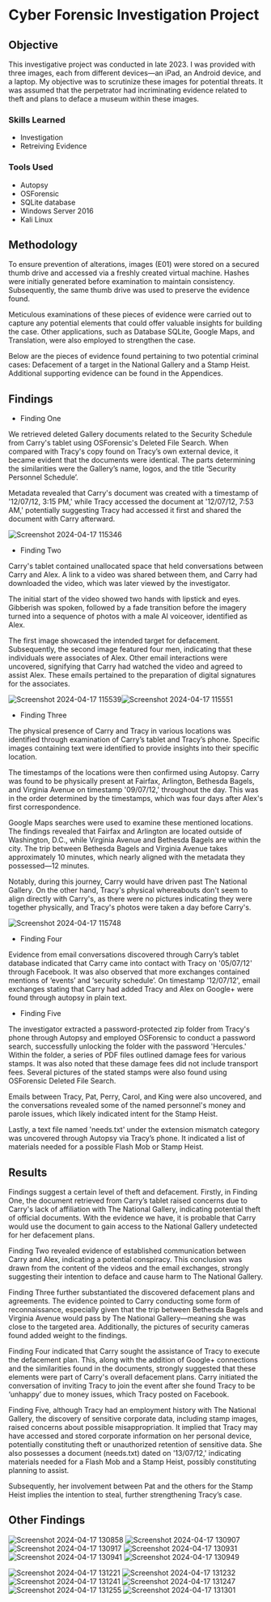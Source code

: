 # Cyber Forensic Investigation Project
## Objective
This investigative project was conducted in late 2023. I was provided with three images, each from different devices—an iPad, an Android device, and a laptop. My objective was to scrutinize these images for potential threats. It was assumed that the perpetrator had incriminating evidence related to theft and plans to deface a museum within these images.

### Skills Learned
- Investigation
- Retreiving Evidence

### Tools Used
- Autopsy
- OSForensic
- SQLite database
- Windows Server 2016
- Kali Linux

## Methodology
To ensure prevention of alterations, images (E01) were stored on a secured thumb drive and accessed via a freshly created virtual machine. Hashes were initially generated before examination to maintain consistency. Subsequently, the same thumb drive was used to preserve the evidence found.

Meticulous examinations of these pieces of evidence were carried out to capture any potential elements that could offer valuable insights for building the case. Other applications, such as Database SQLite, Google Maps, and Translation, were also employed to strengthen the case.

Below are the pieces of evidence found pertaining to two potential criminal cases: Defacement of a target in the National Gallery and a Stamp Heist. Additional supporting evidence can be found in the Appendices.

## Findings
- Finding One
  
We retrieved deleted Gallery documents related to the Security Schedule from Carry's tablet using OSForensic's Deleted File Search. When compared with Tracy's copy found on Tracy’s own external device, it became evident that the documents were identical. The parts determining the similarities were the Gallery’s name, logos, and the title ‘Security Personnel Schedule’.

Metadata revealed that Carry's document was created with a timestamp of '12/07/12, 3:15 PM,' while Tracy accessed the document at '12/07/12, 7:53 AM,' potentially suggesting Tracy had accessed it first and shared the document with Carry afterward.

![Screenshot 2024-04-17 115346](https://github.com/JolynNgSC/Cyber_Forensics-/assets/164031233/f51f772f-9939-4e53-9808-7014df39d413)

- Finding Two
  
Carry's tablet contained unallocated space that held conversations between Carry and Alex. A link to a video was shared between them, and Carry had downloaded the video, which was later viewed by the investigator.

The initial start of the video showed two hands with lipstick and eyes. Gibberish was spoken, followed by a fade transition before the imagery turned into a sequence of photos with a male AI voiceover, identified as Alex.

The first image showcased the intended target for defacement. Subsequently, the second image featured four men, indicating that these individuals were associates of Alex. Other email interactions were uncovered, signifying that Carry had watched the video and agreed to assist Alex. These emails pertained to the preparation of digital signatures for the associates.

![Screenshot 2024-04-17 115539](https://github.com/JolynNgSC/Cyber_Forensics-/assets/164031233/b5adae5a-5f96-42d7-9938-a91ac6163b70)![Screenshot 2024-04-17 115551](https://github.com/JolynNgSC/Cyber_Forensics-/assets/164031233/4fd056e7-8cfa-40c7-baed-851648c7de2e)

- Finding Three
  
The physical presence of Carry and Tracy in various locations was identified through examination of Carry’s tablet and Tracy’s phone. Specific images containing text were identified to provide insights into their specific location.

The timestamps of the locations were then confirmed using Autopsy. Carry was found to be physically present at Fairfax, Arlington, Bethesda Bagels, and Virginia Avenue on timestamp '09/07/12,' throughout the day. This was in the order determined by the timestamps, which was four days after Alex's first correspondence.

Google Maps searches were used to examine these mentioned locations. The findings revealed that Fairfax and Arlington are located outside of Washington, D.C., while Virginia Avenue and Bethesda Bagels are within the city. The trip between Bethesda Bagels and Virginia Avenue takes approximately 10 minutes, which nearly aligned with the metadata they possessed—12 minutes.

Notably, during this journey, Carry would have driven past The National Gallery. On the other hand, Tracy's physical whereabouts don't seem to align directly with Carry's, as there were no pictures indicating they were together physically, and Tracy's photos were taken a day before Carry's.

![Screenshot 2024-04-17 115748](https://github.com/JolynNgSC/Cyber_Forensics-/assets/164031233/4b6c4f86-7b4d-49ee-a0ae-13e478210ad0)

- Finding Four

Evidence from email conversations discovered through Carry’s tablet database indicated that Carry came into contact with Tracy on '05/07/12' through Facebook. It was also observed that more exchanges contained mentions of ‘events’ and ‘security schedule’. On timestamp '12/07/12', email exchanges stating that Carry had added Tracy and Alex on Google+ were found through autopsy in plain text.

- Finding Five

The investigator extracted a password-protected zip folder from Tracy's phone through Autopsy and employed OSForensic to conduct a password search, successfully unlocking the folder with the password 'Hercules.' Within the folder, a series of PDF files outlined damage fees for various stamps. It was also noted that these damage fees did not include transport fees. Several pictures of the stated stamps were also found using OSForensic Deleted File Search.

Emails between Tracy, Pat, Perry, Carol, and King were also uncovered, and the conversations revealed some of the named personnel's money and parole issues, which likely indicated intent for the Stamp Heist.

Lastly, a text file named 'needs.txt' under the extension mismatch category was uncovered through Autopsy via Tracy’s phone. It indicated a list of materials needed for a possible Flash Mob or Stamp Heist.

## Results

Findings suggest a certain level of theft and defacement. Firstly, in Finding One, the document retrieved from Carry’s tablet raised concerns due to Carry's lack of affiliation with The National Gallery, indicating potential theft of official documents. With the evidence we have, it is probable that Carry would use the document to gain access to the National Gallery undetected for her defacement plans.

Finding Two revealed evidence of established communication between Carry and Alex, indicating a potential conspiracy. This conclusion was drawn from the content of the videos and the email exchanges, strongly suggesting their intention to deface and cause harm to The National Gallery.

Finding Three further substantiated the discovered defacement plans and agreements. The evidence pointed to Carry conducting some form of reconnaissance, especially given that the trip between Bethesda Bagels and Virginia Avenue would pass by The National Gallery—meaning she was close to the targeted area. Additionally, the pictures of security cameras found added weight to the findings.

Finding Four indicated that Carry sought the assistance of Tracy to execute the defacement plan. This, along with the addition of Google+ connections and the similarities found in the documents, strongly suggested that these elements were part of Carry's overall defacement plans. Carry initiated the conversation of inviting Tracy to join the event after she found Tracy to be ‘unhappy’ due to money issues, which Tracy posted on Facebook.

Finding Five, although Tracy had an employment history with The National Gallery, the discovery of sensitive corporate data, including stamp images, raised concerns about possible misappropriation. It implied that Tracy may have accessed and stored corporate information on her personal device, potentially constituting theft or unauthorized retention of sensitive data. She also possesses a document (needs.txt) dated on '13/07/12,' indicating materials needed for a Flash Mob and a Stamp Heist, possibly constituting planning to assist.

Subsequently, her involvement between Pat and the others for the Stamp Heist implies the intention to steal, further strengthening Tracy’s case.

## Other Findings

![Screenshot 2024-04-17 130858](https://github.com/JolynNgSC/Cyber_Forensics-/assets/164031233/77a4a398-f7af-412b-bd09-c9f0d592f035) 
![Screenshot 2024-04-17 130907](https://github.com/JolynNgSC/Cyber_Forensics-/assets/164031233/ea2c5ec0-a5ea-4760-bbb9-7ffcbab1e780)
![Screenshot 2024-04-17 130917](https://github.com/JolynNgSC/Cyber_Forensics-/assets/164031233/0503d6d8-4e3c-43b7-a905-05abe88d4ef2)
![Screenshot 2024-04-17 130931](https://github.com/JolynNgSC/Cyber_Forensics-/assets/164031233/1f9a2188-7216-44b5-9875-03d03aa5c387)
![Screenshot 2024-04-17 130941](https://github.com/JolynNgSC/Cyber_Forensics-/assets/164031233/2e9a25d7-74d2-4783-803f-c38340ab3024)
![Screenshot 2024-04-17 130949](https://github.com/JolynNgSC/Cyber_Forensics-/assets/164031233/3eb8ed5a-cc47-4153-a3e8-227cd281caae)


![Screenshot 2024-04-17 131221](https://github.com/JolynNgSC/Cyber_Forensics-/assets/164031233/53e1c2e4-4be8-4ae7-8981-5297055fb5e5)
![Screenshot 2024-04-17 131232](https://github.com/JolynNgSC/Cyber_Forensics-/assets/164031233/68de4f62-05e4-411d-ad52-8d47df52b0bc)
![Screenshot 2024-04-17 131241](https://github.com/JolynNgSC/Cyber_Forensics-/assets/164031233/c6a1f517-9cfa-46a6-b8e9-0c32e73e6af8)
![Screenshot 2024-04-17 131247](https://github.com/JolynNgSC/Cyber_Forensics-/assets/164031233/fc468b5e-afef-4680-8ca1-6e5c5417ed0d)
![Screenshot 2024-04-17 131255](https://github.com/JolynNgSC/Cyber_Forensics-/assets/164031233/ea03db6b-bfb7-4f99-95e6-7380e69d3e0f)
![Screenshot 2024-04-17 131301](https://github.com/JolynNgSC/Cyber_Forensics-/assets/164031233/a44363a3-b929-4c76-bcf0-5be996292727)
